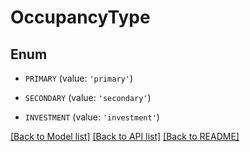 # OccupancyType


## Enum

* `PRIMARY` (value: `'primary'`)

* `SECONDARY` (value: `'secondary'`)

* `INVESTMENT` (value: `'investment'`)

[[Back to Model list]](../README.md#documentation-for-models) [[Back to API list]](../README.md#documentation-for-api-endpoints) [[Back to README]](../README.md)


